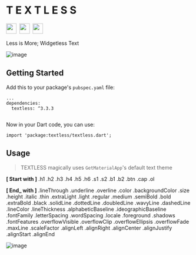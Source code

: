 # T E X T L E S S

<img src="https://forthebadge.com/images/badges/built-with-love.svg" height="28px" />&nbsp;&nbsp;<img src="https://img.shields.io/badge/license-MIT-green?style=for-the-badge" height="28px" />&nbsp;&nbsp;<a href="https://pub.dev/packages/textless"><img src="https://img.shields.io/pub/v/textless.svg?style=for-the-badge" height="28px" /></a>

Less is More; Widgetless Text

![image](https://user-images.githubusercontent.com/13378059/111702722-ac694d00-8877-11eb-8249-6b6c7c11520f.png)

## Getting Started

Add this to your package's `pubspec.yaml` file:
```
...
dependencies:
  textless: ^3.3.3
  
```

Now in your Dart code, you can use:
```
import 'package:textless/textless.dart';
```

## Usage
> TEXTLESS magically uses `GetMaterialApp`'s default text theme

**[ Start with ]**  .h1 .h2 .h3 .h4 .h5 .h6 .s1 .s2 .b1 .b2 .btn .cap .ol

**[ End_ with ]**
.lineThrough
.underline
.overline
.color
.backgroundColor
.size
.height
.italic
.thin
.extraLight
.light
.regular
.medium
.semiBold
.bold
.extraBold
.black
.solidLine
.dottedLine
.doubledLine
.wavyLine
.dashedLine
.lineColor
.lineThickness
.alphabeticBaseline
.ideographicBaseline
.fontFamily
.letterSpacing
.wordSpacing
.locale
.foreground
.shadows
.fontFeatures
.overflowVisible
.overflowClip
.overflowEllipsis
.overflowFade
.maxLine
.scaleFactor
.alignLeft
.alignRight
.alignCenter
.alignJustify
.alignStart
.alignEnd

![image](https://user-images.githubusercontent.com/13378059/111704389-02d78b00-887a-11eb-9a61-686b15ba1a13.png)
